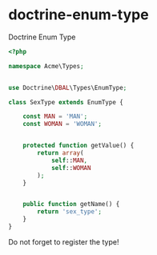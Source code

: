 # doctrine-enum-type

Doctrine Enum Type

```php
<?php

namespace Acme\Types;


use Doctrine\DBAL\Types\EnumType;

class SexType extends EnumType {

    const MAN = 'MAN';
    const WOMAN = 'WOMAN';


    protected function getValue() {
        return array(
            self::MAN,
            self::WOMAN
        );
    }


    public function getName() {
        return 'sex_type';
    }
}
```

Do not forget to register the type!
